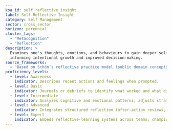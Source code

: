 ```yaml
---
ksa_id: self_reflective_insight
label: Self-Reflective Insight
category: Self Management
sector: cross_sector
horizon: perennial
cluster_tags:
  - "Metacognition"
  - "Reflection"
description: >
  Examines one's thoughts, emotions, and behaviours to gain deeper self-understanding,
  informing intentional growth and improved decision-making.
source_frameworks:
  - "Based on Schön’s reflective practice model (public domain concepts)"
proficiency_levels:
  - level: Awareness
    indicator: Describes recent actions and feelings when prompted.
  - level: Basic
    indicator: Journals or debriefs to identify what worked and what didn’t; sets small improvement goals.
  - level: Intermediate
    indicator: Analyzes cognitive and emotional patterns; adjusts strategies accordingly.
  - level: Advanced
    indicator: Integrates structured reflection (after-action reviews, learning logs) into routines; coaches peers in reflective techniques.
  - level: Expert
    indicator: Embeds reflective-learning systems across teams; champions a culture of continuous introspection and adaptation.
---
```

